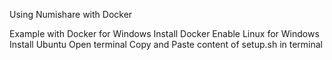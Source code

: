 Using Numishare with Docker

Example with Docker for Windows
Install Docker
Enable Linux for Windows
Install Ubuntu
Open terminal
Copy and Paste content of setup.sh in terminal
